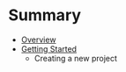 # Summary

* [Overview](README.md)
* [Getting Started](getting-started/README.md)
   * Creating a new project

